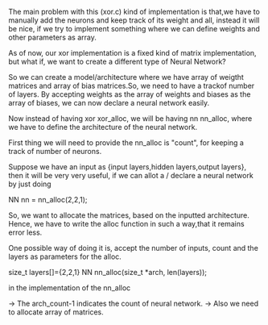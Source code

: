 The main problem with this (xor.c) kind of implementation is that,we have to manually add the neurons and keep track of its weight and all, instead it will be nice, if we try to implement something where we can define weights and other parameters as array.

As of now, our xor implementation is a fixed kind of matrix implementation, but what if, we want to create a different type of Neural Network?

So we can create a model/architecture where we have array of weigtht matrices and array of bias matrices.So, we need to have a trackof number of layers. By accepting weights as the array of weights and biases as the array of biases, we can now declare a neural network easily. 

Now instead of having xor xor_alloc, we will be having nn nn_alloc, where we have to define the architecture of the neural network.

First thing we will need to provide the nn_alloc is "count", for keeping a track of number of neurons.

Suppose we have an input as {input layers,hidden layers,output layers}, then it will be very very useful, if we can allot a / declare a neural network by just doing 

NN nn = nn_alloc(2,2,1);

So, we want to allocate the matrices, based on the inputted architecture. Hence, we have to write the alloc function in such a way,that it remains error less.

One possible way of doing it is, accept the number of inputs, count and the layers as parameters for the alloc.

size_t layers[]={2,2,1}
NN nn_alloc(size_t *arch, len(layers));

in the implementation of the nn_alloc

-> The arch_count-1 indicates the count of neural network.
-> Also we need to allocate array of matrices.




